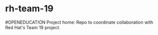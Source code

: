 # rh-team-19
#OPENEDUCATION Project home: Repo to coordinate collaboration with Red Hat's Team 19 project. 
